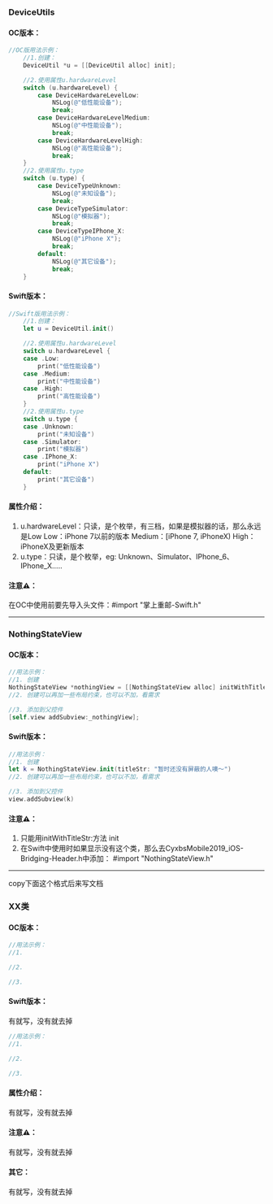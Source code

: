 ### DeviceUtils

#### OC版本：

```objective-c
//OC版用法示例：
    //1.创建：
    DeviceUtil *u = [[DeviceUtil alloc] init];

    //2.使用属性u.hardwareLevel
    switch (u.hardwareLevel) {
        case DeviceHardwareLevelLow:
            NSLog(@"低性能设备");
            break;
        case DeviceHardwareLevelMedium:
            NSLog(@"中性能设备");
            break;
        case DeviceHardwareLevelHigh:
            NSLog(@"高性能设备");
            break;
    }
    //2.使用属性u.type
    switch (u.type) {
        case DeviceTypeUnknown:
            NSLog(@"未知设备");
            break;
        case DeviceTypeSimulator:
            NSLog(@"模拟器");
            break;
        case DeviceTypeIPhone_X:
            NSLog(@"iPhone X");
            break;
        default:
            NSLog(@"其它设备");
            break;
    }
```



#### Swift版本：

```swift
//Swift版用法示例：
    //1.创建：
    let u = DeviceUtil.init()

    //2.使用属性u.hardwareLevel
    switch u.hardwareLevel {
    case .Low:
        print("低性能设备")
    case .Medium:
        print("中性能设备")
    case .High:
        print("高性能设备")
    }
    //2.使用属性u.type
    switch u.type {
    case .Unknown:
        print("未知设备")
    case .Simulator:
        print("模拟器")
    case .IPhone_X:
        print("iPhone X")
    default:
        print("其它设备")
    }
```



#### 属性介绍：

1. u.hardwareLevel：只读，是个枚举，有三档，如果是模拟器的话，那么永远是Low
	Low：iPhone 7以前的版本
	Medium：[iPhone 7, iPhoneX)
	High：iPhoneX及更新版本
2. u.type：只读，是个枚举，eg:
	Unknown、Simulator、IPhone_6、IPhone_X…..

#### 注意⚠️：

在OC中使用前要先导入头文件：#import "掌上重邮-Swift.h"



------



### NothingStateView

#### OC版本：

```objective-c
//用法示例：
//1. 创建
NothingStateView *nothingView = [[NothingStateView alloc] initWithTitleStr:@"暂时还没有屏蔽的人噢～"];
//2. 创建可以再加一些布局约束，也可以不加，看需求

//3. 添加到父控件
[self.view addSubview:_nothingView];
```

#### Swift版本：

```swift
//用法示例：
//1. 创建
let k = NothingStateView.init(titleStr: "暂时还没有屏蔽的人噢～")
//2. 创建可以再加一些布局约束，也可以不加，看需求      

//3. 添加到父控件
view.addSubview(k)
```



#### 注意⚠️：

1. 只能用initWithTitleStr:方法 init
2. 在Swift中使用时如果显示没有这个类，那么去CyxbsMobile2019_iOS-Bridging-Header.h中添加：
	#import "NothingStateView.h"













------

copy下面这个格式后来写文档

### XX类

#### OC版本：

```objective-c
//用法示例：
//1. 

//2. 

//3. 
```

#### Swift版本：

有就写，没有就去掉

```swift
//用法示例：
//1. 

//2. 

//3. 
```



#### 属性介绍：

有就写，没有就去掉

#### 注意⚠️：

有就写，没有就去掉

#### 其它：

有就写，没有就去掉

